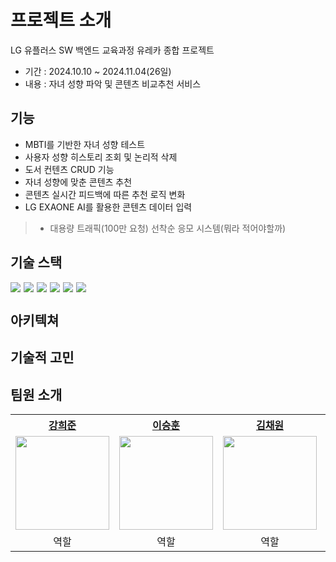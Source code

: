 <!-- 
## 세팅

프로젝트 루트 디렉토리에서 docker-compose up -d 해서 MySQL 과 Redis 컨테이너를 띄워주세요!
-->


# 프로젝트 소개
LG 유플러스 SW 백엔드 교육과정 유레카 종합 프로젝트 
- 기간 : 2024.10.10 ~ 2024.11.04(26일)
- 내용 : 자녀 성향 파악 및 콘텐츠 비교추천 서비스



## 기능
- MBTI를 기반한 자녀 성향 테스트
- 사용자 성향 히스토리 조회 및 논리적 삭제
- 도서 컨텐츠 CRUD 기능
- 자녀 성향에 맞춘 콘텐츠 추천
- 콘텐츠 실시간 피드백에 따른 추천 로직 변화
- LG EXAONE AI를 활용한 콘텐츠 데이터 입력
> - 대용량 트래픽(100만 요청) 선착순 응모 시스템(뭐라 적어야할까)


## 기술 스택

<div style="display:flex;">
  <img style="margin-right:5px;" src="https://img.shields.io/badge/java-FF7800.svg?style=for-the-badge&logo=OpenJDK&logoColor=white"/>
  <img style="margin-right:5px;" src="https://img.shields.io/badge/springboot-6DB33F.svg?style=for-the-badge&logo=springboot&logoColor=white" />
  <img style="margin-right:5px;" src="https://img.shields.io/badge/MySQL-4479A1.svg?style=for-the-badge&logo=MySQL&logoColor=white" />
  <img style="margin-right:5px;" src="https://img.shields.io/badge/docker-2496ED.svg?style=for-the-badge&logo=docker&logoColor=white" />
  <img style="margin-right:5px;" src="https://img.shields.io/badge/Redis-DC382D.svg?style=for-the-badge&logo=Redis&logoColor=white" />
  <img style="margin-right:5px;" src="https://img.shields.io/badge/React-61DAFB.svg?style=for-the-badge&logo=React&logoColor=white" />
</div>

## 아키텍쳐


## 기술적 고민

## 팀원 소개
<table style="text-align:center;">
  <tr>
    <th><a href="https://github.com/dhfkdlsj">강희준</a></th>
    <th><a href="https://github.com/lsh981127">이승훈</a></th>
    <th><a href="https://github.com/PeindreLaColline">김채원</a></th>
    <th><a href="https://github.com/weejinyoung">위진영</a></th>
  </tr>
  <tr>
    <td align="center"><a href="https://github.com/dhfkdlsj"><img src="https://avatars.githubusercontent.com/u/105478203?v=4" width="150px;" alt=""/>
    <td align="center"><a href="https://github.com/lsh981127"><img src="https://avatars.githubusercontent.com/u/61014396?v=4" width="150px;" alt=""/>
    <td align="center"><a href="https://github.com/PeindreLaColline"><img src="https://avatars.githubusercontent.com/u/158552381?v=4" width="150px;" alt=""/>
    <td align="center"><a href="https://github.com/weejinyoung"><img src="https://avatars.githubusercontent.com/u/90890216?v=4" width="150px;" alt=""/>
  </tr>
  <tr>
    <td>역할</td>
    <td>역할</td>
    <td>역할</td>
    <td>역할</td>
  </tr>
  
</table>
